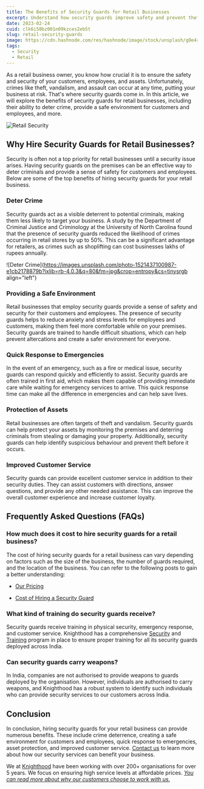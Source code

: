 ```yaml
---
title: The Benefits of Security Guards for Retail Businesses
excerpt: Understand how security guards improve safety and prevent theft in retail outlets. Contact Knighthood to know more
date: 2023-02-24
cuid: clk6i58bz001n09kzces2eb5t
slug: retail-security-guards
image: https://cdn.hashnode.com/res/hashnode/image/stock/unsplash/gOe4rbB8K6U/upload/6eb8a849d9437d8cc906679a49d72b19.jpeg
tags:
  - Security
  - Retail
---
```


As a retail business owner, you know how crucial it is to ensure the safety and security of your customers, employees, and assets. Unfortunately, crimes like theft, vandalism, and assault can occur at any time, putting your business at risk. That's where security guards come in. In this article, we will explore the benefits of security guards for retail businesses, including their ability to deter crime, provide a safe environment for customers and employees, and more.

![Retail Security](/mall.jpg)

## Why Hire Security Guards for Retail Businesses?[​](http://localhost:3000/blog/security/retail-security#why-hire-security-guards-for-retail-businesses)

Security is often not a top priority for retail businesses until a security issue arises. Having security guards on the premises can be an effective way to deter criminals and provide a sense of safety for customers and employees. Below are some of the top benefits of hiring security guards for your retail business.

### Deter Crime[​](http://localhost:3000/blog/security/retail-security#deter-crime)

Security guards act as a visible deterrent to potential criminals, making them less likely to target your business. A study by the Department of Criminal Justice and Criminology at the University of North Carolina found that the presence of security guards reduced the likelihood of crimes occurring in retail stores by up to 50%. This can be a significant advantage for retailers, as crimes such as shoplifting can cost businesses lakhs of rupees annually.

![Deter Crime](https://images.unsplash.com/photo-1521437100987-e1cb2178879b?ixlib=rb-4.0.3&q=80&fm=jpg&crop=entropy&cs=tinysrgb align="left")

### Providing a Safe Environment[​](http://localhost:3000/blog/security/retail-security#providing-a-safe-environment)

Retail businesses that employ security guards provide a sense of safety and security for their customers and employees. The presence of security guards helps to reduce anxiety and stress levels for employees and customers, making them feel more comfortable while on your premises. Security guards are trained to handle difficult situations, which can help prevent altercations and create a safer environment for everyone.

### Quick Response to Emergencies[​](http://localhost:3000/blog/security/retail-security#quick-response-to-emergencies)

In the event of an emergency, such as a fire or medical issue, security guards can respond quickly and efficiently to assist. Security guards are often trained in first aid, which makes them capable of providing immediate care while waiting for emergency services to arrive. This quick response time can make all the difference in emergencies and can help save lives.

### Protection of Assets[​](http://localhost:3000/blog/security/retail-security#protection-of-assets)

Retail businesses are often targets of theft and vandalism. Security guards can help protect your assets by monitoring the premises and deterring criminals from stealing or damaging your property. Additionally, security guards can help identify suspicious behaviour and prevent theft before it occurs.

### Improved Customer Service[​](http://localhost:3000/blog/security/retail-security#improved-customer-service)

Security guards can provide excellent customer service in addition to their security duties. They can assist customers with directions, answer questions, and provide any other needed assistance. This can improve the overall customer experience and increase customer loyalty.

## Frequently Asked Questions (FAQs)[​](http://localhost:3000/blog/security/retail-security#frequently-asked-questions-faqs)

### How much does it cost to hire security guards for a retail business?[​](http://localhost:3000/blog/security/retail-security#how-much-does-it-cost-to-hire-security-guards-for-a-retail-business)

The cost of hiring security guards for a retail business can vary depending on factors such as the size of the business, the number of guards required, and the location of the business. You can refer to the following posts to gain a better understanding:

* [Our Pricing](http://knighthood.co/pricing)
    
* [Cost of Hiring a Security Guard](http://knighthood.co/blog/security-guard-cost)
    

### What kind of training do security guards receive?[​](http://localhost:3000/blog/security/retail-security#what-kind-of-training-do-security-guards-receive)

Security guards receive training in physical security, emergency response, and customer service. Knighthood has a comprehensive [Security](http://knighthood.co/security/governance/awareness) and [Training](http://knighthood.co/security/measures/culture) program in place to ensure proper training for all its security guards deployed across India.

### Can security guards carry weapons?[​](http://localhost:3000/blog/security/retail-security#can-security-guards-carry-weapons)

In India, companies are not authorised to provide weapons to guards deployed by the organisation. However, individuals are authorised to carry weapons, and Knighthood has a robust system to identify such individuals who can provide security services to our customers across India.

## Conclusion[​](http://localhost:3000/blog/security/retail-security#conclusion)

In conclusion, hiring security guards for your retail business can provide numerous benefits. These include crime deterrence, creating a safe environment for customers and employees, quick response to emergencies, asset protection, and improved customer service. [Contact us](http://www.knighthood.co/contact) to learn more about how our security services can benefit your business.

We at [Knighthood](http://knighthood.co) have been working with over 200+ organisations for over 5 years. We focus on ensuring high service levels at affordable prices. [*You can read more about why our customers choose to work with us.*](http://knighthood.co/whyus)
